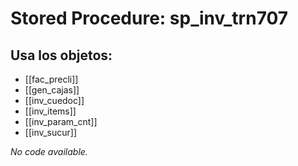 # Stored Procedure: sp_inv_trn707

## Usa los objetos:
- [[fac_precli]]
- [[gen_cajas]]
- [[inv_cuedoc]]
- [[inv_items]]
- [[inv_param_cnt]]
- [[inv_sucur]]

*No code available.*
